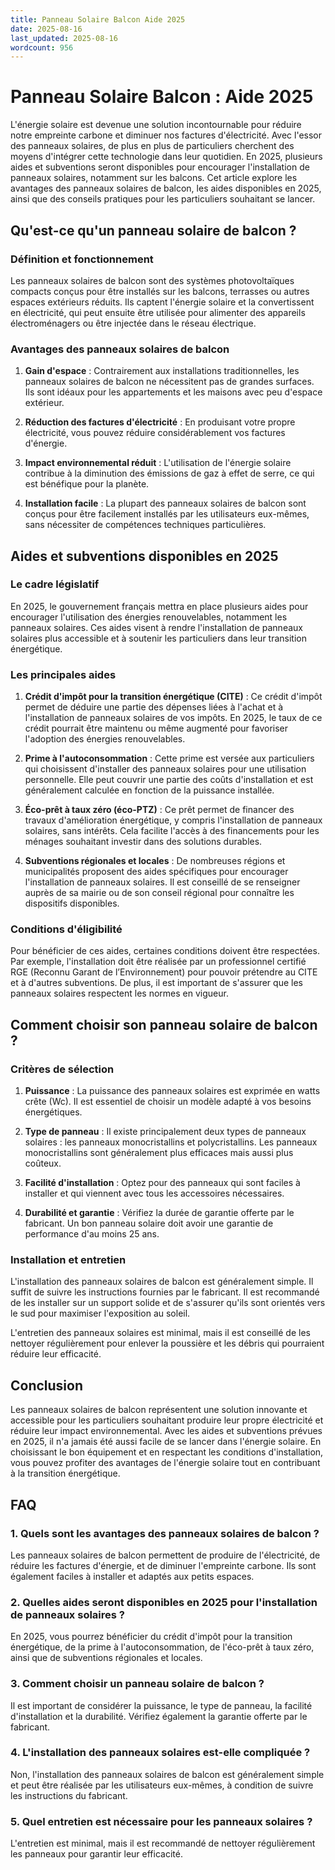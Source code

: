 ```yaml
---
title: Panneau Solaire Balcon Aide 2025
date: 2025-08-16
last_updated: 2025-08-16
wordcount: 956
---
```


# Panneau Solaire Balcon : Aide 2025

L'énergie solaire est devenue une solution incontournable pour réduire notre empreinte carbone et diminuer nos factures d'électricité. Avec l'essor des panneaux solaires, de plus en plus de particuliers cherchent des moyens d'intégrer cette technologie dans leur quotidien. En 2025, plusieurs aides et subventions seront disponibles pour encourager l'installation de panneaux solaires, notamment sur les balcons. Cet article explore les avantages des panneaux solaires de balcon, les aides disponibles en 2025, ainsi que des conseils pratiques pour les particuliers souhaitant se lancer.

## Qu'est-ce qu'un panneau solaire de balcon ?

### Définition et fonctionnement

Les panneaux solaires de balcon sont des systèmes photovoltaïques compacts conçus pour être installés sur les balcons, terrasses ou autres espaces extérieurs réduits. Ils captent l'énergie solaire et la convertissent en électricité, qui peut ensuite être utilisée pour alimenter des appareils électroménagers ou être injectée dans le réseau électrique.

### Avantages des panneaux solaires de balcon

1. **Gain d'espace** : Contrairement aux installations traditionnelles, les panneaux solaires de balcon ne nécessitent pas de grandes surfaces. Ils sont idéaux pour les appartements et les maisons avec peu d'espace extérieur.
   
2. **Réduction des factures d'électricité** : En produisant votre propre électricité, vous pouvez réduire considérablement vos factures d'énergie.

3. **Impact environnemental réduit** : L'utilisation de l'énergie solaire contribue à la diminution des émissions de gaz à effet de serre, ce qui est bénéfique pour la planète.

4. **Installation facile** : La plupart des panneaux solaires de balcon sont conçus pour être facilement installés par les utilisateurs eux-mêmes, sans nécessiter de compétences techniques particulières.

## Aides et subventions disponibles en 2025

### Le cadre législatif

En 2025, le gouvernement français mettra en place plusieurs aides pour encourager l'utilisation des énergies renouvelables, notamment les panneaux solaires. Ces aides visent à rendre l'installation de panneaux solaires plus accessible et à soutenir les particuliers dans leur transition énergétique.

### Les principales aides

1. **Crédit d'impôt pour la transition énergétique (CITE)** : Ce crédit d'impôt permet de déduire une partie des dépenses liées à l'achat et à l'installation de panneaux solaires de vos impôts. En 2025, le taux de ce crédit pourrait être maintenu ou même augmenté pour favoriser l'adoption des énergies renouvelables.

2. **Prime à l'autoconsommation** : Cette prime est versée aux particuliers qui choisissent d'installer des panneaux solaires pour une utilisation personnelle. Elle peut couvrir une partie des coûts d'installation et est généralement calculée en fonction de la puissance installée.

3. **Éco-prêt à taux zéro (éco-PTZ)** : Ce prêt permet de financer des travaux d'amélioration énergétique, y compris l'installation de panneaux solaires, sans intérêts. Cela facilite l'accès à des financements pour les ménages souhaitant investir dans des solutions durables.

4. **Subventions régionales et locales** : De nombreuses régions et municipalités proposent des aides spécifiques pour encourager l'installation de panneaux solaires. Il est conseillé de se renseigner auprès de sa mairie ou de son conseil régional pour connaître les dispositifs disponibles.

### Conditions d'éligibilité

Pour bénéficier de ces aides, certaines conditions doivent être respectées. Par exemple, l'installation doit être réalisée par un professionnel certifié RGE (Reconnu Garant de l’Environnement) pour pouvoir prétendre au CITE et à d'autres subventions. De plus, il est important de s'assurer que les panneaux solaires respectent les normes en vigueur.

## Comment choisir son panneau solaire de balcon ?

### Critères de sélection

1. **Puissance** : La puissance des panneaux solaires est exprimée en watts crête (Wc). Il est essentiel de choisir un modèle adapté à vos besoins énergétiques.

2. **Type de panneau** : Il existe principalement deux types de panneaux solaires : les panneaux monocristallins et polycristallins. Les panneaux monocristallins sont généralement plus efficaces mais aussi plus coûteux.

3. **Facilité d'installation** : Optez pour des panneaux qui sont faciles à installer et qui viennent avec tous les accessoires nécessaires.

4. **Durabilité et garantie** : Vérifiez la durée de garantie offerte par le fabricant. Un bon panneau solaire doit avoir une garantie de performance d'au moins 25 ans.

### Installation et entretien

L'installation des panneaux solaires de balcon est généralement simple. Il suffit de suivre les instructions fournies par le fabricant. Il est recommandé de les installer sur un support solide et de s'assurer qu'ils sont orientés vers le sud pour maximiser l'exposition au soleil.

L'entretien des panneaux solaires est minimal, mais il est conseillé de les nettoyer régulièrement pour enlever la poussière et les débris qui pourraient réduire leur efficacité.

## Conclusion

Les panneaux solaires de balcon représentent une solution innovante et accessible pour les particuliers souhaitant produire leur propre électricité et réduire leur impact environnemental. Avec les aides et subventions prévues en 2025, il n'a jamais été aussi facile de se lancer dans l'énergie solaire. En choisissant le bon équipement et en respectant les conditions d'installation, vous pouvez profiter des avantages de l'énergie solaire tout en contribuant à la transition énergétique.

## FAQ

### 1. Quels sont les avantages des panneaux solaires de balcon ?

Les panneaux solaires de balcon permettent de produire de l'électricité, de réduire les factures d'énergie, et de diminuer l'empreinte carbone. Ils sont également faciles à installer et adaptés aux petits espaces.

### 2. Quelles aides seront disponibles en 2025 pour l'installation de panneaux solaires ?

En 2025, vous pourrez bénéficier du crédit d'impôt pour la transition énergétique, de la prime à l'autoconsommation, de l'éco-prêt à taux zéro, ainsi que de subventions régionales et locales.

### 3. Comment choisir un panneau solaire de balcon ?

Il est important de considérer la puissance, le type de panneau, la facilité d'installation et la durabilité. Vérifiez également la garantie offerte par le fabricant.

### 4. L'installation des panneaux solaires est-elle compliquée ?

Non, l'installation des panneaux solaires de balcon est généralement simple et peut être réalisée par les utilisateurs eux-mêmes, à condition de suivre les instructions du fabricant.

### 5. Quel entretien est nécessaire pour les panneaux solaires ?

L'entretien est minimal, mais il est recommandé de nettoyer régulièrement les panneaux pour garantir leur efficacité.